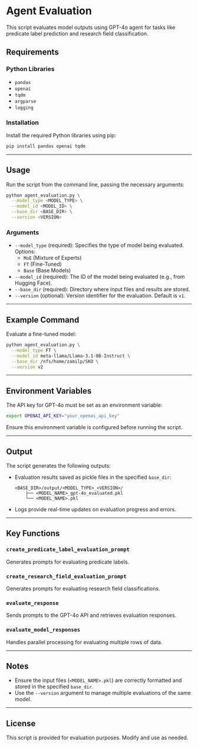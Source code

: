 # Agent Evaluation

This script evaluates model outputs using GPT-4o agent for tasks like predicate label prediction and research field classification.

## Requirements

### Python Libraries
- `pandas`
- `openai`
- `tqdm`
- `argparse`
- `logging`

### Installation
Install the required Python libraries using pip:
```bash
pip install pandas openai tqdm
```

---

## Usage

Run the script from the command line, passing the necessary arguments:

```bash
python agent_evaluation.py \
  --model_type <MODEL_TYPE> \
  --model_id <MODEL_ID> \
  --base_dir <BASE_DIR> \
  --version <VERSION>
```

### Arguments
- `--model_type` (required): Specifies the type of model being evaluated. Options:
  - `MoE` (Mixture of Experts)
  - `FT` (Fine-Tuned)
  - `Base` (Base Models)
- `--model_id` (required): The ID of the model being evaluated (e.g., from Hugging Face).
- `--base_dir` (required): Directory where input files and results are stored.
- `--version` (optional): Version identifier for the evaluation. Default is `v1`.

---

## Example Command

Evaluate a fine-tuned model:
```bash
python agent_evaluation.py \
  --model_type FT \
  --model_id meta-llama/Llama-3.1-8B-Instruct \
  --base_dir /nfs/home/zamilp/SKO \
  --version v2
```

---

## Environment Variables
The API key for GPT-4o must be set as an environment variable:
```bash
export OPENAI_API_KEY="your_openai_api_key"
```
Ensure this environment variable is configured before running the script.

---

## Output
The script generates the following outputs:
- Evaluation results saved as pickle files in the specified `base_dir`:
  ```
  <BASE_DIR>/output/<MODEL_TYPE>_<VERSION>/
      ├── <MODEL_NAME>_gpt-4o_evaluated.pkl
      └── <MODEL_NAME>.pkl
  ```
- Logs provide real-time updates on evaluation progress and errors.

---

## Key Functions

### `create_predicate_label_evaluation_prompt`
Generates prompts for evaluating predicate labels.

### `create_research_field_evaluation_prompt`
Generates prompts for evaluating research field classifications.

### `evaluate_response`
Sends prompts to the GPT-4o API and retrieves evaluation responses.

### `evaluate_model_responses`
Handles parallel processing for evaluating multiple rows of data.

---

## Notes
- Ensure the input files (`<MODEL_NAME>.pkl`) are correctly formatted and stored in the specified `base_dir`.
- Use the `--version` argument to manage multiple evaluations of the same model.

---

## License
This script is provided for evaluation purposes. Modify and use as needed.

